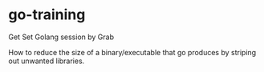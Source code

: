 # go-training
Get Set Golang session by Grab

How to reduce the size of a binary/executable 
that go produces by striping out unwanted libraries. 